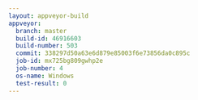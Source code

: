 ```yaml
---
layout: appveyor-build
appveyor:
  branch: master
  build-id: 46916603
  build-number: 503
  commit: 338297d50a63e6d879e85003f6e73856da0c895c
  job-id: mx725bg809gwhp2e
  job-number: 4
  os-name: Windows
  test-result: 0
---
```

